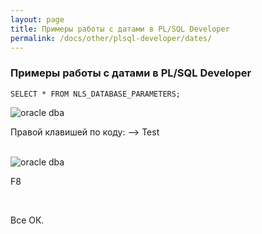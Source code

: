 ```yaml
---
layout: page
title: Примеры работы с датами в PL/SQL Developer
permalink: /docs/other/plsql-developer/dates/
---
```



### Примеры работы с датами в PL/SQL Developer



    SELECT * FROM NLS_DATABASE_PARAMETERS;


<img src="http://files.plsql.ru/plsql-developer/plsqldeveloper-dates-1.png" alt="oracle dba" border="0" />



<br/>

Правой клавишей по коду: --> Test

<br/>

<img src="http://files.plsql.ru/plsql-developer/plsqldeveloper-dates-2.png" alt="oracle dba" border="0" />

<br/>

F8

<br/>

Все ОК.
